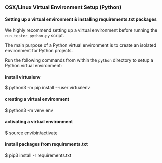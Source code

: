 ### OSX/Linux Virtual Environment Setup (Python)

#### Setting up a virtual environment & installing requirements.txt packages

We highly recommend setting up a virtual environment before running the `run_tester_python.py` script.

The main purpose of a Python virtual environment is to create an isolated environment for Python projects.

Run the following commands from within the `python` directory to setup a Python virtual environment:

#### install virtualenv
$ python3 -m pip install --user virtualenv

#### creating a virtual environment
$ python3 -m venv env

#### activating a virtual environment
$ source env/bin/activate

#### install packages from requirements.txt
$ pip3 install -r requirements.txt
